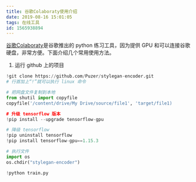 ```yaml
---
title: 谷歌Colaboraty使用介绍
date: 2019-08-16 15:01:05
tags: 在线工具
id: 1565938894
---
```

[谷歌Colaboraty](https://colab.research.google.com)是谷歌推出的 python 练习工具，因为提供 GPU 和可以连接谷歌硬盘，非常方便。下面介绍几个常用使用方法。

1. 运行 github 上的项目
```python
!git clone https://github.com/Puzer/stylegan-encoder.git
# 行首加上“!”就可以执行 linux 命令

# 把网盘文件复制到本地
from shutil import copyfile
copyfile('/content/drive/My Drive/source/file1', 'target/file1)

# 升级 tensorflow 版本
!pip install --upgrade tensorflow-gpu

# 降级 tensorflow
!pip uninstall tensorflow
!pip install tensorflow-gpu==1.15.3

# 执行文件
import os
os.chdir("stylegan-encoder")

!python train.py
```